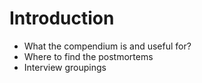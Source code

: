 # Introduction

- What the compendium is and useful for?
- Where to find the postmortems
- Interview groupings